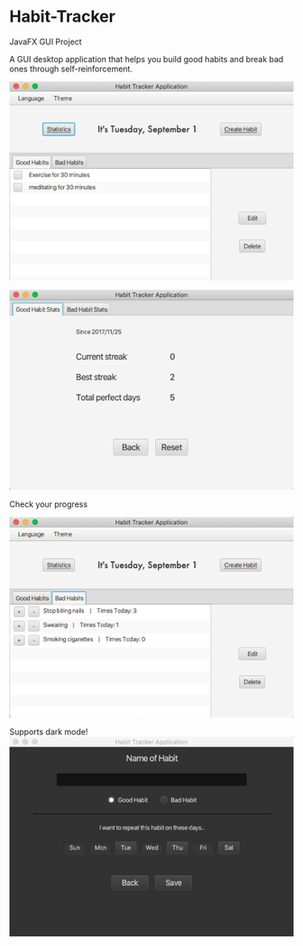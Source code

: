# Habit-Tracker
JavaFX GUI Project

A GUI desktop application that helps you build good habits and break bad ones through self-reinforcement.

![Alt text](habit1.png?raw=true "Title")

![Alt text](habit2.png?raw=true "Title")

Check your progress

![Alt text](habit3.png?raw=true "Title")

Supports dark mode!
![Alt text](habit4.png?raw=true "Title")
